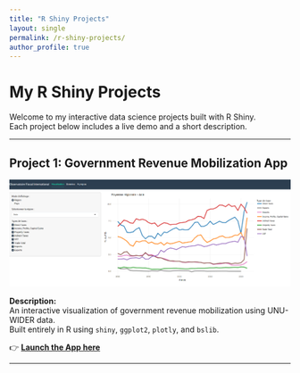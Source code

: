 ```yaml
---
title: "R Shiny Projects"
layout: single
permalink: /r-shiny-projects/
author_profile: true
---
```


# My R Shiny Projects

Welcome to my interactive data science projects built with R Shiny.  
Each project below includes a live demo and a short description.

---

## Project 1: Government Revenue Mobilization App

[![Government Revenue Shiny App](/images/Governement%20revenue%20source/R%20shinny%20web%20app%20screen%20shot.png)](https://abdoulwahid.shinyapps.io/taxdata/)

**Description:**  
An interactive visualization of government revenue mobilization using UNU-WIDER data.  
Built entirely in R using `shiny`, `ggplot2`, `plotly`, and `bslib`.

👉 **[Launch the App here](https://abdoulwahid.shinyapps.io/taxdata/)**

---

